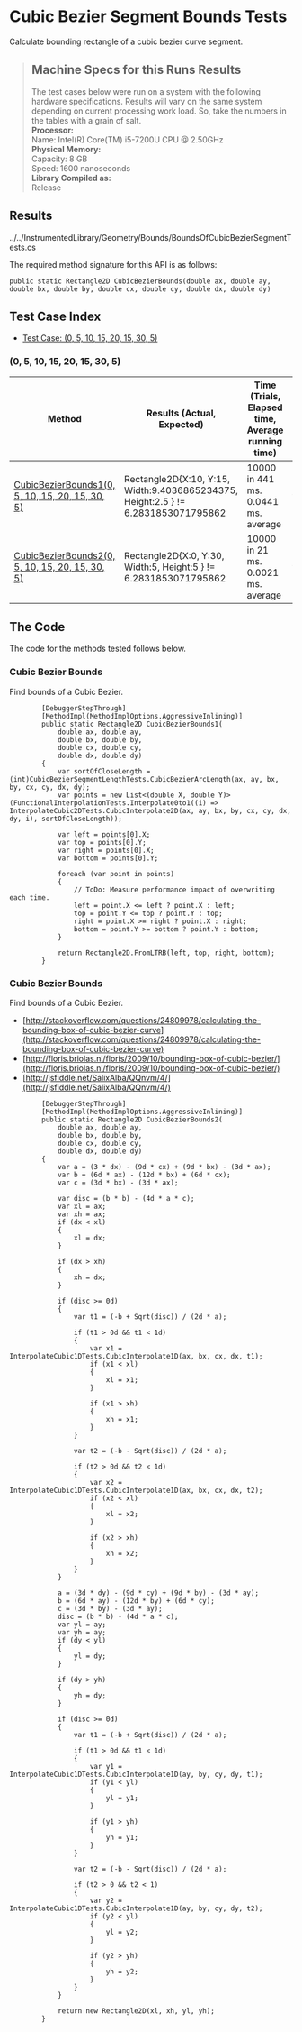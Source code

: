 # Cubic Bezier Segment Bounds Tests

Calculate bounding rectangle of a cubic bezier curve segment.

> ## Machine Specs for this Runs Results
> The test cases below were run on a system with the following hardware specifications. Results will vary on the same system depending on current processing work load. So, take the numbers in the tables with a grain of salt.  
> **Processor:**  
> Name: Intel(R) Core(TM) i5-7200U CPU @ 2.50GHz  
  > **Physical Memory:**  
> Capacity: 8 GB  
> Speed: 1600 nanoseconds  
  > **Library Compiled as:**  
> Release  

## Results

../../InstrumentedLibrary/Geometry/Bounds/BoundsOfCubicBezierSegmentTests.cs

The required method signature for this API is as follows:

```CSharp
public static Rectangle2D CubicBezierBounds(double ax, double ay, double bx, double by, double cx, double cy, double dx, double dy)
```

## Test Case Index

- [Test Case: (0, 5, 10, 15, 20, 15, 30, 5)](#0,-5,-10,-15,-20,-15,-30,-5)

### (0, 5, 10, 15, 20, 15, 30, 5)

| Method | Results (Actual, Expected) | Time (Trials, Elapsed time, Average running time) | Notes |
|---|---|---|---|
| [CubicBezierBounds1(0, 5, 10, 15, 20, 15, 30, 5)](#Cubic-Bezier-Bounds) | Rectangle2D{X:10, Y:15, Width:9.4036865234375, Height:2.5 } != 6.2831853071795862 | 10000 in 441 ms. 0.0441 ms. average | Circle test case. |
| [CubicBezierBounds2(0, 5, 10, 15, 20, 15, 30, 5)](#Cubic-Bezier-Bounds) | Rectangle2D{X:0, Y:30, Width:5, Height:5 } != 6.2831853071795862 | 10000 in 21 ms. 0.0021 ms. average | Circle test case. |

## The Code

The code for the methods tested follows below.

### Cubic Bezier Bounds

Find bounds of a Cubic Bezier.  

```CSharp
        [DebuggerStepThrough]
        [MethodImpl(MethodImplOptions.AggressiveInlining)]
        public static Rectangle2D CubicBezierBounds1(
            double ax, double ay,
            double bx, double by,
            double cx, double cy,
            double dx, double dy)
        {
            var sortOfCloseLength = (int)CubicBezierSegmentLengthTests.CubicBezierArcLength(ax, ay, bx, by, cx, cy, dx, dy);
            var points = new List<(double X, double Y)>(FunctionalInterpolationTests.Interpolate0to1((i) => InterpolateCubic2DTests.CubicInterpolate2D(ax, ay, bx, by, cx, cy, dx, dy, i), sortOfCloseLength));

            var left = points[0].X;
            var top = points[0].Y;
            var right = points[0].X;
            var bottom = points[0].Y;

            foreach (var point in points)
            {
                // ToDo: Measure performance impact of overwriting each time.
                left = point.X <= left ? point.X : left;
                top = point.Y <= top ? point.Y : top;
                right = point.X >= right ? point.X : right;
                bottom = point.Y >= bottom ? point.Y : bottom;
            }

            return Rectangle2D.FromLTRB(left, top, right, bottom);
        }
```

### Cubic Bezier Bounds

Find bounds of a Cubic Bezier.  
- [http://stackoverflow.com/questions/24809978/calculating-the-bounding-box-of-cubic-bezier-curve](http://stackoverflow.com/questions/24809978/calculating-the-bounding-box-of-cubic-bezier-curve)
- [http://floris.briolas.nl/floris/2009/10/bounding-box-of-cubic-bezier/](http://floris.briolas.nl/floris/2009/10/bounding-box-of-cubic-bezier/)
- [http://jsfiddle.net/SalixAlba/QQnvm/4/](http://jsfiddle.net/SalixAlba/QQnvm/4/)

```CSharp
        [DebuggerStepThrough]
        [MethodImpl(MethodImplOptions.AggressiveInlining)]
        public static Rectangle2D CubicBezierBounds2(
            double ax, double ay,
            double bx, double by,
            double cx, double cy,
            double dx, double dy)
        {
            var a = (3 * dx) - (9d * cx) + (9d * bx) - (3d * ax);
            var b = (6d * ax) - (12d * bx) + (6d * cx);
            var c = (3d * bx) - (3d * ax);

            var disc = (b * b) - (4d * a * c);
            var xl = ax;
            var xh = ax;
            if (dx < xl)
            {
                xl = dx;
            }

            if (dx > xh)
            {
                xh = dx;
            }

            if (disc >= 0d)
            {
                var t1 = (-b + Sqrt(disc)) / (2d * a);

                if (t1 > 0d && t1 < 1d)
                {
                    var x1 = InterpolateCubic1DTests.CubicInterpolate1D(ax, bx, cx, dx, t1);
                    if (x1 < xl)
                    {
                        xl = x1;
                    }

                    if (x1 > xh)
                    {
                        xh = x1;
                    }
                }

                var t2 = (-b - Sqrt(disc)) / (2d * a);

                if (t2 > 0d && t2 < 1d)
                {
                    var x2 = InterpolateCubic1DTests.CubicInterpolate1D(ax, bx, cx, dx, t2);
                    if (x2 < xl)
                    {
                        xl = x2;
                    }

                    if (x2 > xh)
                    {
                        xh = x2;
                    }
                }
            }

            a = (3d * dy) - (9d * cy) + (9d * by) - (3d * ay);
            b = (6d * ay) - (12d * by) + (6d * cy);
            c = (3d * by) - (3d * ay);
            disc = (b * b) - (4d * a * c);
            var yl = ay;
            var yh = ay;
            if (dy < yl)
            {
                yl = dy;
            }

            if (dy > yh)
            {
                yh = dy;
            }

            if (disc >= 0d)
            {
                var t1 = (-b + Sqrt(disc)) / (2d * a);

                if (t1 > 0d && t1 < 1d)
                {
                    var y1 = InterpolateCubic1DTests.CubicInterpolate1D(ay, by, cy, dy, t1);
                    if (y1 < yl)
                    {
                        yl = y1;
                    }

                    if (y1 > yh)
                    {
                        yh = y1;
                    }
                }

                var t2 = (-b - Sqrt(disc)) / (2d * a);

                if (t2 > 0 && t2 < 1)
                {
                    var y2 = InterpolateCubic1DTests.CubicInterpolate1D(ay, by, cy, dy, t2);
                    if (y2 < yl)
                    {
                        yl = y2;
                    }

                    if (y2 > yh)
                    {
                        yh = y2;
                    }
                }
            }

            return new Rectangle2D(xl, xh, yl, yh);
        }
```

